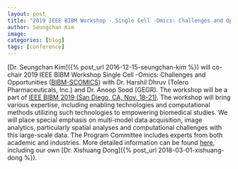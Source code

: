 ```yaml
---
layout: post
title: "2019 IEEE BIBM Workshop - Single Cell -Omics: Challenges and Opportunities (BIBM-SCOMICS)"
author: Seungchan Kim
image: 
categories: [blog]
tags: [conference]
---
```


[Dr. Seungchan Kim]({% post_url 2016-12-15-seungchan-kim %}) will co-chair 2019 IEEE BIBM Workshop Single Cell -Omics: Challenges and Opportunities ([BIBM-SCOMICS](/bibm-scomics/)) with Dr. Harshil Dhruv (Tolero Pharmaceuticals, Inc.) and Dr. Anoop Sood (GEGR).  The workshop will be a part of [IEEE BIBM 2019 (San Diego, CA, Nov. 18-21)](http://ieeebibm.org/BIBM2019/).  The workshop will bring various expertise, including enabling technologies and computational methods utilizing such technologies to empowering biomedical studies. We will place special emphasis on multi-model data acquisition, image analytics, particularly spatial analyses and computational challenges with this large-scale data.  The Program Committee includes experts from both academic and industries.  More detailed information can be found [here](/bibm-scomics/), including our own [Dr. Xishuang Dong]({% post_url 2018-03-01-xishuang-dong %}).


